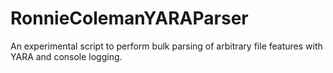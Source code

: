 # RonnieColemanYARAParser
An experimental script to perform bulk parsing of arbitrary file features with YARA and console logging.
